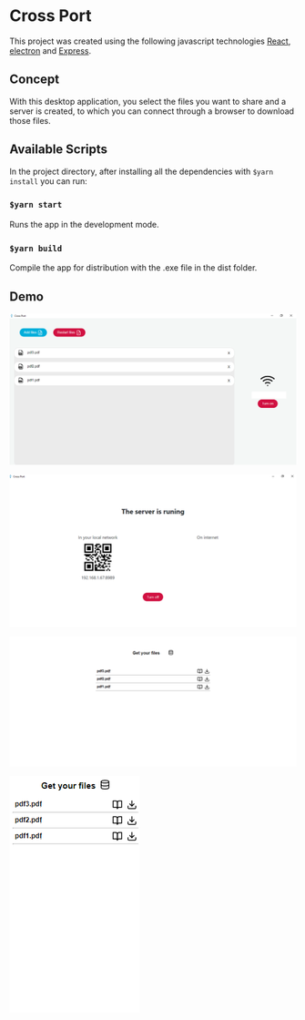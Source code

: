 # Cross Port 

This project was created using the following javascript technologies [React](https://en.reactjs.org/), [electron](https://www.electronjs.org/) and [Express](https://expressjs.com/).

## Concept
With this desktop application, you select the files you want to share and a server is created, to which you can connect through a browser to download those files.

## Available Scripts
In the project directory, after installing all the dependencies with `$yarn install` you can run:
### `$yarn start`
Runs the app in the development mode.
### `$yarn build`
Compile the app for distribution with the .exe file in the dist folder.

## Demo

![image1](project_images/page1.jpg)

![image2](project_images/page2.jpg)

![image3](project_images/page3.jpg)

![image4](project_images/page4.jpg)
